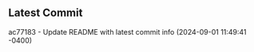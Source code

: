 
## Latest Commit
ac77183 - Update README with latest commit info (2024-09-01 11:49:41 -0400) <Yunxi-Zhou>
